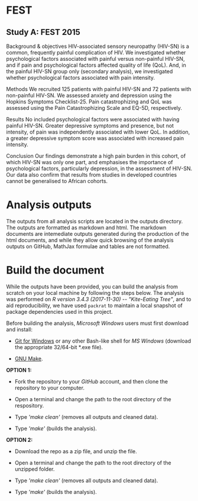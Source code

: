 # FEST 

## Study A: FEST 2015

Background & objectives
HIV-associated sensory neuropathy (HIV-SN) is a common, frequently painful complication of HIV. We investigated whether psychological factors associated with painful versus non-painful HIV-SN, and if pain and psychological factors affected quality of life (QoL). And, in the painful HIV-SN group only (secondary analysis), we investigated whether psychological factors associated with pain intensity.

Methods
We recruited 125 patients with painful HIV-SN and 72 patients with non-painful HIV-SN. We assessed anxiety and depression using the Hopkins Symptoms Checklist-25. Pain catastrophizing and QoL was assessed using the Pain Catastrophizing Scale and EQ-5D, respectively.

Results
No included psychological factors were associated with having painful HIV-SN. Greater depressive symptoms and presence, but not intensity, of pain was independently associated with lower QoL. In addition, a greater depressive symptom score was associated with increased pain intensity.

Conclusion
Our findings demonstrate a high pain burden in this cohort, of which HIV-SN was only one part, and emphasises the importance of psychological factors, particularly depression, in the assessment of HIV-SN. Our data also confirm that results from studies in developed countries cannot be generalised to African cohorts.

# Analysis outputs
The outputs from all analysis scripts are located in the outputs directory. The outputs are formatted as markdown and html. The markdown documents are intemediate outputs generated during the production of the html documents, and while they allow quick browsing of the analysis outputs on GitHub, MathJax formulae and tables are not formatted. 

# Build the document
While the outputs have been provided, you can build the analysis from scratch on your local machine by following the steps below. The analysis was performed on _R version 3.4.3 (2017-11-30) -- "Kite-Eating Tree"_, and to aid reproducibility, we have used `packrat` to maintain a local snapshot of package dependencies used in this project. 

Before building the analysis, _Microsoft Windows_ users must first download and install:

- [Git for Windows](https://github.com/git-for-windows/git/releases) or any other Bash-like shell for _MS Windows_ (download the appropriate 32/64-bit *.exe file).

- [GNU Make](http://gnuwin32.sourceforge.net/downlinks/make.php).

**OPTION 1:**

- Fork the repository to your _GitHub_ account, and then clone the repository to your computer.

- Open a terminal and change the path to the root directory of the respository.

- Type _'make clean'_ (removes all outputs and cleaned data).

- Type _'make'_ (builds the analysis).

**OPTION 2:**

- Download the repo as a zip file, and unzip the file.

- Open a terminal and change the path to the root directory of the unzipped folder.

- Type _'make clean'_ (removes all outputs and cleaned data).

- Type _'make'_ (builds the analysis).

